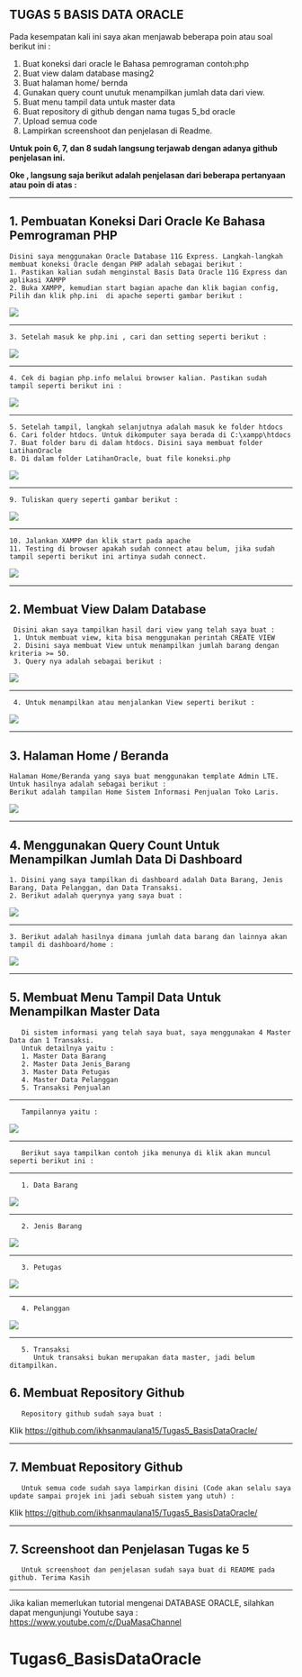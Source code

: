 ## TUGAS 5 BASIS DATA ORACLE

   Pada kesempatan kali ini saya akan menjawab beberapa poin atau soal berikut ini :
   1.	Buat koneksi dari oracle le Bahasa pemrograman contoh:php
   2.	Buat view dalam database masing2
   3.	Buat halaman home/ bernda
   4.	Gunakan query count unutuk menampilkan jumlah data dari view. 
   5.	Buat menu tampil data untuk master data
   6.	Buat repository di github dengan nama tugas 5_bd oracle
   7.	Upload semua code
   8.	Lampirkan screenshoot dan penjelasan di Readme.
   
   **Untuk poin 6, 7, dan 8 sudah langsung terjawab dengan adanya github penjelasan ini.**
   
   **Oke , langsung saja berikut adalah penjelasan dari beberapa pertanyaan atau poin di atas :**

-------------------------------------------------------------------------------------------
##  1. Pembuatan Koneksi Dari Oracle Ke Bahasa Pemrograman PHP

    Disini saya menggunakan Oracle Database 11G Express. Langkah-langkah membuat koneksi Oracle dengan PHP adalah sebagai berikut :
    1. Pastikan kalian sudah menginstal Basis Data Oracle 11G Express dan aplikasi XAMPP
    2. Buka XAMPP, kemudian start bagian apache dan klik bagian config, Pilih dan klik php.ini  di apache seperti gambar berikut :
   <img src= "https://user-images.githubusercontent.com/45529723/145405747-4adecf31-848f-4c7b-88f4-6e1f1f657eef.png" />
   
-------------------------------------------------------------------------------------------
    3. Setelah masuk ke php.ini , cari dan setting seperti berikut :
   <img src= "https://user-images.githubusercontent.com/45529723/145405752-2cec7be4-02a0-498e-b70d-430d302d1f22.PNG" />

-------------------------------------------------------------------------------------------
    4. Cek di bagian php.info melalui browser kalian. Pastikan sudah tampil seperti berikut ini :
   <img src="https://user-images.githubusercontent.com/45529723/145405759-d01d2749-78c8-48ec-9a22-53f4ff000c71.PNG" />

-------------------------------------------------------------------------------------------
    5. Setelah tampil, langkah selanjutnya adalah masuk ke folder htdocs
    6. Cari folder htdocs. Untuk dikomputer saya berada di C:\xampp\htdocs
    7. Buat folder baru di dalam htdocs. Disini saya membuat folder LatihanOracle
    8. Di dalam folder LatihanOracle, buat file koneksi.php 
   <img src="https://user-images.githubusercontent.com/45529723/145405765-4e2a627c-0511-4aac-8b59-c3ffa9f32e67.PNG" />

-------------------------------------------------------------------------------------------
    9. Tuliskan query seperti gambar berikut :
   <img src="https://user-images.githubusercontent.com/45529723/145405771-3a9d9796-4b25-4089-80e4-64b42920210d.PNG" />

-------------------------------------------------------------------------------------------
    10. Jalankan XAMPP dan klik start pada apache
    11. Testing di browser apakah sudah connect atau belum, jika sudah tampil seperti berikut ini artinya sudah connect.
   <img src="https://user-images.githubusercontent.com/45529723/145405774-a212f0ca-183c-452e-b4fe-6416c1d7311f.PNG" />



-------------------------------------------------------------------------------------------
##  2. Membuat View Dalam Database
 
     Disini akan saya tampilkan hasil dari view yang telah saya buat :
     1. Untuk membuat view, kita bisa menggunakan perintah CREATE VIEW
     2. Disini saya membuat View untuk menampilkan jumlah barang dengan kriteria >= 50.
     3. Query nya adalah sebagai berikut :
 <img src= "https://user-images.githubusercontent.com/45529723/145412363-eacaafb5-f364-48c3-a4c5-65cc3290a2d6.PNG" />

------------------------------------------------------------------------------------------- 
     4. Untuk menampilkan atau menjalankan View seperti berikut :
 <img src= "https://user-images.githubusercontent.com/45529723/145412376-27145f30-20ed-4272-81fd-c7cef9f4b9c7.PNG" />

-------------------------------------------------------------------------------------------



##  3. Halaman Home / Beranda
     
    Halaman Home/Beranda yang saya buat menggunakan template Admin LTE. Untuk hasilnya adalah sebagai berikut :
    Berikut adalah tampilan Home Sistem Informasi Penjualan Toko Laris.
 <img src= "https://user-images.githubusercontent.com/45529723/145414049-9e467445-b999-4463-86cf-01052cb596b7.PNG" />
   


-------------------------------------------------------------------------------------------
##  4. Menggunakan Query Count Untuk Menampilkan Jumlah Data Di Dashboard

    1. Disini yang saya tampilkan di dashboard adalah Data Barang, Jenis Barang, Data Pelanggan, dan Data Transaksi.
    2. Berikut adalah querynya yang saya buat :
 <img src= "https://user-images.githubusercontent.com/45529723/145415674-b1b0b88c-ed08-416e-b730-6385587ec1b0.PNG" />
 
 -------------------------------------------------------------------------------------------
    3. Berikut adalah hasilnya dimana jumlah data barang dan lainnya akan tampil di dashboard/home :
 <img src= "https://user-images.githubusercontent.com/45529723/145416552-69e69277-cb0c-4c81-8581-6fad09634129.png" />



-------------------------------------------------------------------------------------------
##  5. Membuat Menu Tampil Data Untuk Menampilkan Master Data
     
       Di sistem informasi yang telah saya buat, saya menggunakan 4 Master Data dan 1 Transaksi.
       Untuk detailnya yaitu :
       1. Master Data Barang
       2. Master Data Jenis_Barang
       3. Master Data Petugas
       4. Master Data Pelanggan
       5. Transaksi Penjualan
 -------------------------------------------------------------------------------------------      
       Tampilannya yaitu :
  <img src= "https://user-images.githubusercontent.com/45529723/145418190-0776dee6-6601-46d7-8bff-d8f977252409.png" />
 
-------------------------------------------------------------------------------------------
       Berikut saya tampilkan contoh jika menunya di klik akan muncul seperti berikut ini :
       
-------------------------------------------------------------------------------------------      
       1. Data Barang
  <img src= "https://user-images.githubusercontent.com/45529723/145419031-f3e0211f-900f-438c-8c7c-217c5612e3d0.PNG" />
  
-------------------------------------------------------------------------------------------
       2. Jenis Barang
   <img src= "https://user-images.githubusercontent.com/45529723/145419052-b70e747d-dc2c-4340-ba06-de1c51a29f05.PNG" />
      
-------------------------------------------------------------------------------------------
       3. Petugas
   <img src= "https://user-images.githubusercontent.com/45529723/145602785-c32297bb-e1cc-4f6a-b36d-139650cc874e.PNG" />
      
-------------------------------------------------------------------------------------------
       4. Pelanggan
   <img src= "https://user-images.githubusercontent.com/45529723/145602016-d813b6bf-f0fa-4e94-aa10-7874318946e9.PNG" />
      
-------------------------------------------------------------------------------------------
       5. Transaksi
          Untuk transaksi bukan merupakan data master, jadi belum ditampilkan. 

##  6. Membuat Repository Github
       
       Repository github sudah saya buat :
       
Klik https://github.com/ikhsanmaulana15/Tugas5_BasisDataOracle/
       
       
       
-------------------------------------------------------------------------------------------      
##  7. Membuat Repository Github
       
       Untuk semua code sudah saya lampirkan disini (Code akan selalu saya update sampai projek ini jadi sebuah sistem yang utuh) :
       
Klik https://github.com/ikhsanmaulana15/Tugas5_BasisDataOracle/
       
       
       
-------------------------------------------------------------------------------------------            
##  7. Screenshoot dan Penjelasan Tugas ke 5 
       
       Untuk screenshoot dan penjelasan sudah saya buat di README pada github. Terima Kasih
       
 -------------------------------------------------------------------------------------------         
Jika kalian memerlukan tutorial mengenai DATABASE ORACLE, silahkan dapat mengunjungi Youtube saya :
 https://www.youtube.com/c/DuaMasaChannel


# Tugas6_BasisDataOracle
